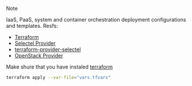 > [!NOTE]
> IaaS, PaaS, system and container orchestration deployment configurations and templates.
> Resfs:
> - [Terraform](https://docs.selectel.ru/cloud/servers/tools/terraform/)
> - [Selectel Provider](https://registry.terraform.io/providers/selectel/selectel/latest/docs)
> - [terraform-provider-selectel](https://github.com/selectel/terraform-provider-selectel/tree/master/website/docs)
> - [OpenStack Provider](https://registry.terraform.io/providers/terraform-provider-openstack/openstack/latest/docs)

Make shure that you have instaled [terraform](https://developer.hashicorp.com/terraform/downloads)

```sh
terraform apply --var-file="vars.tfvars"
```